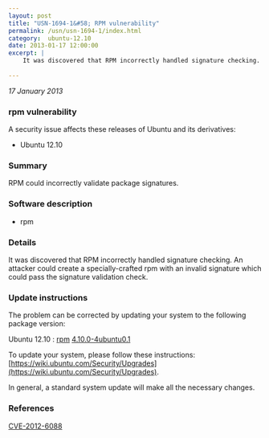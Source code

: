 ```yaml
---
layout: post
title: "USN-1694-1&#58; RPM vulnerability"
permalink: /usn/usn-1694-1/index.html
category:  ubuntu-12.10
date: 2013-01-17 12:00:00
excerpt: |
    It was discovered that RPM incorrectly handled signature checking. An attacker could create a specially-crafted rpm with an invalid signature which could pass the signature validation check. 
    
--- 
```

 
 

*17 January 2013*

### rpm vulnerability

A security issue affects these releases of Ubuntu and its derivatives:

* Ubuntu 12.10

### Summary

RPM could incorrectly validate package signatures. 

### Software description

* rpm 

### Details

It was discovered that RPM incorrectly handled signature checking. An attacker could create a specially-crafted rpm with an invalid signature which could pass the signature validation check. 

### Update instructions

The problem can be corrected by updating your system to the following package version:

Ubuntu 12.10
 : [rpm](https://launchpad.net/ubuntu/+source/rpm) <span> [4.10.0-4ubuntu0.1](https://launchpad.net/ubuntu/+source/rpm/4.10.0-4ubuntu0.1) </span> 

To update your system, please follow these instructions: [https://wiki.ubuntu.com/Security/Upgrades](https://wiki.ubuntu.com/Security/Upgrades).

In general, a standard system update will make all the necessary changes. 

### References

 
 [CVE-2012-6088](http://people.ubuntu.com/~ubuntu-security/cve/CVE-2012-6088)
 

